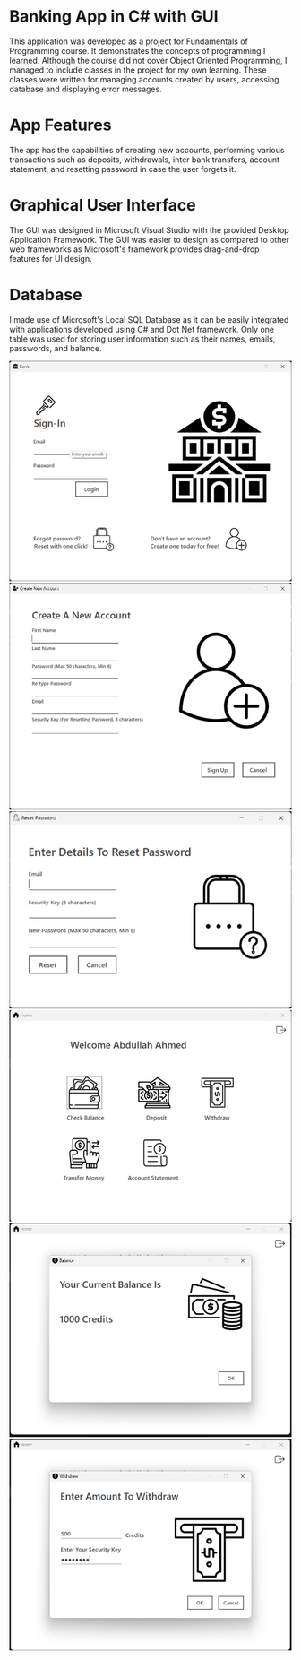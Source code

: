 # Banking App in C# with GUI
This application was developed as a project for Fundamentals of Programming course. It demonstrates the concepts of programming I learned. 
Although the course did not cover Object Oriented Programming, I managed to include classes in the project for my own learning. These classes were written for managing accounts created by users, accessing database and displaying error messages.
# App Features
The app has the capabilities of creating new accounts, performing various transactions such as deposits, withdrawals, inter bank transfers, account statement, and resetting password in case the user forgets it.
# Graphical User Interface
The GUI was designed in Microsoft Visual Studio with the provided Desktop Application Framework. The GUI was easier to design as compared to other web frameworks as Microsoft's framework provides drag-and-drop features for UI design.
# Database
I made use of Microsoft's Local SQL Database as it can be easily integrated with applications developed using C# and Dot Net framework. Only one table was used for storing user information such as their names, emails, passwords, and balance.

![App_HomePage](img/homepage.png)
![New_Account](img/newacc.png)
![Reset_Password](img/resetpass.png)
![User_Home](img/login.png)
![Balance](img/balance.png)
![Withdraw](img/withdraw.png)